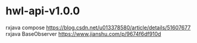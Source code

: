 # hwl-api-v1.0.0

rxjava compose https://blog.csdn.net/u013378580/article/details/51607677
rxjava BaseObserver https://www.jianshu.com/p/9674f6df910d
